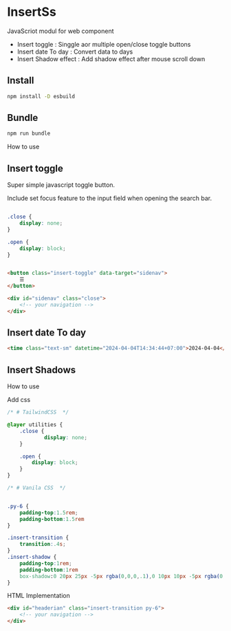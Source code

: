 # InsertSs

JavaScriot modul for web component

- Insert toggle : Singgle aor multiple open/close toggle buttons
- Insert date To day : Convert data to days
- Insert Shadow effect : Add shadow effect after mouse scroll down 

## Install

```bash
npm install -D esbuild
```

## Bundle

```bash
npm run bundle
```

How to use

## Insert toggle

Super simple javascript toggle button. 

Include set focus feature to the input field when opening the search bar.

```css

.close {
    display: none;
}

.open {
    display: block;
}
```

```html

<button class="insert-toggle" data-target="sidenav">
    ☰
</button>

<div id="sidenav" class="close">
    <!-- your navigation -->
</div>

```
## Insert date To day

```html
<time class="text-sm" datetime="2024-04-04T14:34:44+07:00">2024-04-04</time>
```

## Insert Shadows

How to use

Add css

```css
/* # TailwindCSS  */

@layer utilities {
	.close {
        	display: none;
	}

	.open {
		display: block;
	}
}
```

```css
/* # Vanila CSS  */


.py-6 {
    padding-top:1.5rem;
    padding-bottom:1.5rem
}

.insert-transition {
    transition:.4s;
}
.insert-shadow {
    padding-top:1rem;
    padding-bottom:1rem
    box-shadow:0 20px 25px -5px rgba(0,0,0,.1),0 10px 10px -5px rgba(0,0,0,.04);
}
```
HTML Implementation

```html
<div id="headerian" class="insert-transition py-6">
    <!-- your navigation -->
</div>
```


